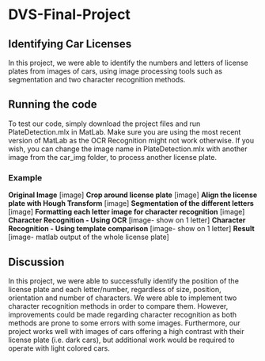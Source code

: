 # DVS-Final-Project

## Identifying Car Licenses
In this project, we were able to identify the numbers and letters of license plates from images of cars, using image processing tools such as segmentation and two character recognition methods.

## Running the code
To test our code, simply download the project files and run PlateDetection.mlx in MatLab. Make sure you are using the most recent version of MatLab as the OCR Recognition might not work otherwise. If you wish, you can change the image name in PlateDetection.mlx with another image from the car_img folder, to process another license plate.

### Example
**Original Image**
[image]
**Crop around license plate**
[image]
**Align the license plate with Hough Transform**
[image]
**Segmentation of the different letters**
[image]
**Formatting each letter image for character recognition**
[image]
**Character Recognition - Using OCR**
[image- show on 1 letter]
**Character Recognition - Using template comparison**
[image- show on 1 letter]
**Result**
[image- matlab output of the whole license plate]


## Discussion
In this project, we were able to successfully identify the position of the license plate and each letter/number, regardless of size, position, orientation and number of characters. We were able to implement two character recognition methods in order to compare them. However, improvements could be made regarding character recognition as both methods are prone to some errors with some images.
Furthermore, our project works well with images of cars offering a high contrast with their license plate (i.e. dark cars), but additional work would be required to operate with light colored cars.
